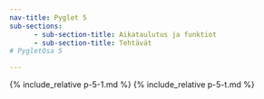 ```yaml
---
nav-title: Pyglet 5
sub-sections:
      - sub-section-title: Aikataulutus ja funktiot
      - sub-section-title: Tehtävät
# PygletOsa 5

---
```


{% include_relative p-5-1.md %}
{% include_relative p-5-t.md %}
